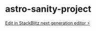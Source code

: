 # astro-sanity-project

[Edit in StackBlitz next generation editor ⚡️](https://stackblitz.com/~/github.com/Pickle58/astro-sanity-project)